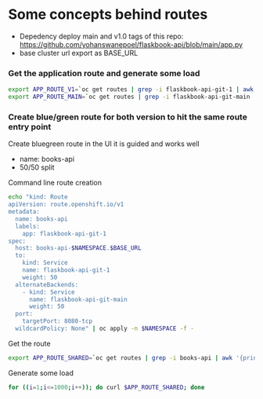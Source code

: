 # Some concepts behind routes
* Depedency deploy main and v1.0 tags of this repo: https://github.com/yohanswanepoel/flaskbook-api/blob/main/app.py
* base cluster url export as BASE_URL

### Get the application route and generate some load
```bash
export APP_ROUTE_V1=`oc get routes | grep -i flaskbook-api-git-1 | awk '{printf "http://%s/books", $2}'`
export APP_ROUTE_MAIN=`oc get routes | grep -i flaskbook-api-git-main | awk '{printf "http://%s/books", $2}'`
```

### Create blue/green route for both version to hit the same route entry point
Create bluegreen route in the UI it is guided and works well
* name: books-api
* 50/50 split

Command line route creation
```bash
echo "kind: Route
apiVersion: route.openshift.io/v1
metadata:
  name: books-api
  labels:
    app: flaskbook-api-git-1
spec:
  host: books-api-$NAMESPACE.$BASE_URL
  to:
    kind: Service
    name: flaskbook-api-git-1
    weight: 50
  alternateBackends:
    - kind: Service
      name: flaskbook-api-git-main
      weight: 50
  port:
    targetPort: 8080-tcp
  wildcardPolicy: None" | oc apply -n $NAMESPACE -f -
```

Get the route
```bash
export APP_ROUTE_SHARED=`oc get routes | grep -i books-api | awk '{printf "http://%s/books", $2}'`
```

Generate some load
```bash
for ((i=1;i<=1000;i++)); do curl $APP_ROUTE_SHARED; done
```